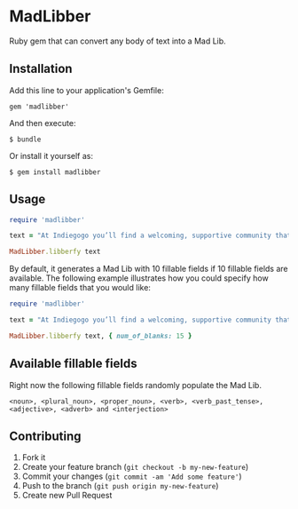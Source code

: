 # MadLibber

Ruby gem that can convert any body of text into a Mad Lib.

## Installation

Add this line to your application's Gemfile:

    gem 'madlibber'

And then execute:

    $ bundle

Or install it yourself as:

    $ gem install madlibber

## Usage
```ruby
require 'madlibber'

text = "At Indiegogo you’ll find a welcoming, supportive community that embraces collaboration, fearlessness and authenticity. We are a a rapidly growing organization and our platform is used by people all over the world to raise money for their creative, cause-related, or entrepreneurial ideas. Our customers are passionate about their funding campaigns, and so are we! We are a team of passionate, results-driven, team-players who are lucky enough to be able to call “helping people achieve their dream” work. We love our dogs, good food, coffee, and post-it notes! Lots of post-it notes!"

MadLibber.libberfy text
```

By default, it generates a Mad Lib with 10 fillable fields if 10 fillable fields are available. The following example illustrates how you could specify how many fillable fields that you would like:

```ruby
require 'madlibber'

text = "At Indiegogo you’ll find a welcoming, supportive community that embraces collaboration, fearlessness and authenticity. We are a a rapidly growing organization and our platform is used by people all over the world to raise money for their creative, cause-related, or entrepreneurial ideas. Our customers are passionate about their funding campaigns, and so are we! We are a team of passionate, results-driven, team-players who are lucky enough to be able to call “helping people achieve their dream” work. We love our dogs, good food, coffee, and post-it notes! Lots of post-it notes!"

MadLibber.libberfy text, { num_of_blanks: 15 }
```

## Available fillable fields
Right now the following fillable fields randomly populate the Mad Lib.

```
<noun>, <plural_noun>, <proper_noun>, <verb>, <verb_past_tense>, <adjective>, <adverb> and <interjection>
```

## Contributing

1. Fork it
2. Create your feature branch (`git checkout -b my-new-feature`)
3. Commit your changes (`git commit -am 'Add some feature'`)
4. Push to the branch (`git push origin my-new-feature`)
5. Create new Pull Request
